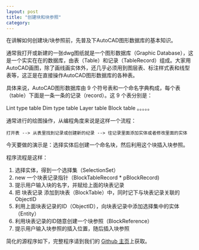 ```yaml
---
layout: post
title: "创建块和块参照"
category: 
---
```


在讲解如何创建块/块参照前，先普及下AutoCAD图形数据库的基本知识。

通常我打开或新建的一张dwg图纸就是一个图形数据库（Graphic Database），这是一个实实在在的数据库，由表（Table）和记录（TableRecord）组成。大家用AutoCAD画图，除了画线画实体外，还几乎必须用到图层表、标注样式表和线型表等，这正是在直接操作AutoCAD图形数据库的各种表。

具体来说，AutoCAD图形数据库由 9 个符号表和一个命名字典构成，每个表（table）下面是一条一条的记录（record）。这 9 个表分别是：
	
Lint type table
Dim type table
Layer table
Block table
。。。。。

通常进行的绘图操作，从编程角度来说是这样一个流程：

	打开表 --> 从表里找到记录或创建新的纪录 --> 往记录里面添加实体或者修改里面的实体

今天要做的演示是：选择实体后创建一个命名块，然后利用这个块插入块参照。

程序流程是这样：

1. 选择实体，得到一个选择集（SelectionSet）
2. new 一个块表记录指针（BlockTableRecord * pBlockRecord)
3. 提示用户输入块的名字，并赋给上面的块表记录
4. 把 块表记录 添加到块表（BlockTable）中，同时记下与块表记录关联的 ObjectID
5. 利用上面块表记录的ID（ObjectID），向块表记录中添加选择集中的实体（Entity）
6. 利用块表记录的ID随意创建一个块参照（BlockReference）
7. 提示用户输入块参照的插入位置，随后插入块参照

简化的源程序如下，完整程序请到我们的 [Github 主页](https://github.com/dingxq1017/dingxq1017.github.io/tree/master/ArxProject)上获取。


	

	
	